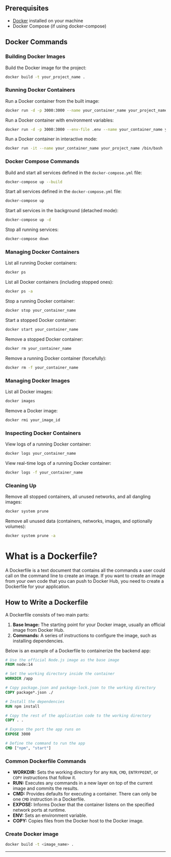 ## Prerequisites

- [Docker](https://docs.docker.com/get-docker/) installed on your machine
- Docker Compose (if using docker-compose)

## Docker Commands

### Building Docker Images

Build the Docker image for the project:
```sh
docker build -t your_project_name .
```

### Running Docker Containers

Run a Docker container from the built image:
```sh
docker run -d -p 3000:3000 --name your_container_name your_project_name
```

Run a Docker container with environment variables:
```sh
docker run -d -p 3000:3000 --env-file .env --name your_container_name your_project_name
```

Run a Docker container in interactive mode:
```sh
docker run -it --name your_container_name your_project_name /bin/bash
```

### Docker Compose Commands

Build and start all services defined in the `docker-compose.yml` file:
```sh
docker-compose up --build
```

Start all services defined in the `docker-compose.yml` file:
```sh
docker-compose up
```

Start all services in the background (detached mode):
```sh
docker-compose up -d
```

Stop all running services:
```sh
docker-compose down
```

### Managing Docker Containers

List all running Docker containers:
```sh
docker ps
```

List all Docker containers (including stopped ones):
```sh
docker ps -a
```

Stop a running Docker container:
```sh
docker stop your_container_name
```

Start a stopped Docker container:
```sh
docker start your_container_name
```

Remove a stopped Docker container:
```sh
docker rm your_container_name
```

Remove a running Docker container (forcefully):
```sh
docker rm -f your_container_name
```

### Managing Docker Images

List all Docker images:
```sh
docker images
```

Remove a Docker image:
```sh
docker rmi your_image_id
```

### Inspecting Docker Containers

View logs of a running Docker container:
```sh
docker logs your_container_name
```

View real-time logs of a running Docker container:
```sh
docker logs -f your_container_name
```

### Cleaning Up

Remove all stopped containers, all unused networks, and all dangling images:
```sh
docker system prune
```

Remove all unused data (containers, networks, images, and optionally volumes):
```sh
docker system prune -a
```


# What is a Dockerfile?

A Dockerfile is a text document that contains all the commands a user could call on the command line to create an image. If you want to create an image from your own code that you can push to Docker Hub, you need to create a Dockerfile for your application.

## How to Write a Dockerfile

A Dockerfile consists of two main parts:

1. **Base Image:** The starting point for your Docker image, usually an official image from Docker Hub.
2. **Commands:** A series of instructions to configure the image, such as installing dependencies.



Below is an example of a Dockerfile to containerize the backend app:

```Dockerfile
# Use the official Node.js image as the base image
FROM node:14

# Set the working directory inside the container
WORKDIR /app

# Copy package.json and package-lock.json to the working directory
COPY package*.json ./

# Install the dependencies
RUN npm install

# Copy the rest of the application code to the working directory
COPY . .

# Expose the port the app runs on
EXPOSE 3000

# Define the command to run the app
CMD ["npm", "start"]
```

### Common Dockerfile Commands

- **WORKDIR:** Sets the working directory for any `RUN`, `CMD`, `ENTRYPOINT`, or `COPY` instructions that follow it.
- **RUN:** Executes any commands in a new layer on top of the current image and commits the results.
- **CMD:** Provides defaults for executing a container. There can only be one `CMD` instruction in a Dockerfile.
- **EXPOSE:** Informs Docker that the container listens on the specified network ports at runtime.
- **ENV:** Sets an environment variable.
- **COPY:** Copies files from the Docker host to the Docker image.

### Create Docker image
```sh
docker build -t <image_name> .
```


---

